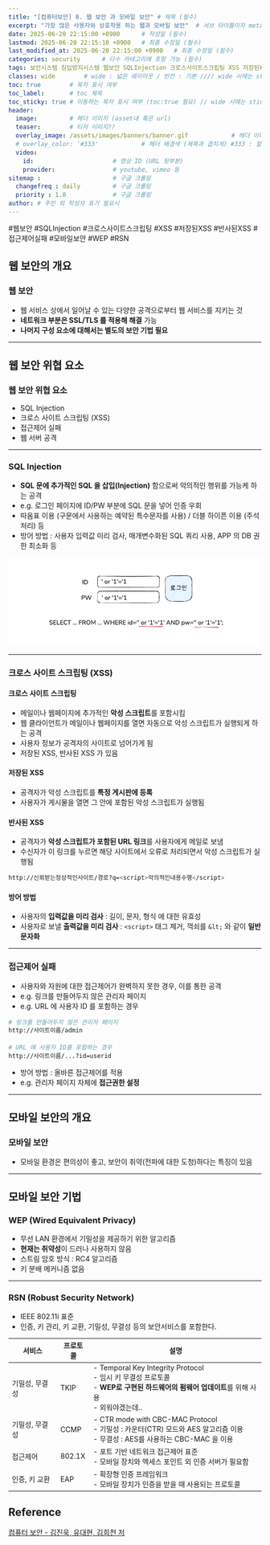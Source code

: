 ```yaml
---
title: "[컴퓨터보안] 8. 웹 보안 과 모바일 보안" # 제목 (필수)
excerpt: "가장 많은 사용자와 상호작용 하는 웹과 모바일 보안"  # 서브 타이틀이자 meta description (필수)
date: 2025-06-20 22:15:00 +0900      # 작성일 (필수)
lastmod: 2025-06-20 22:15:10 +0900   # 최종 수정일 (필수)
last_modified_at: 2025-06-20 22:15:00 +0900   # 최종 수정일 (필수)
categories: security      # 다수 카테고리에 포함 가능 (필수)
tags: 보안시스템 침입방지시스템 웹보안 SQLInjection 크로스사이트스크립팅 XSS 저장된XSS 반사된XSS 접근제어실패 모바일보안 WEP RSN       # 태그 복수개 가능 (필수)
classes: wide        # wide : 넓은 레이아웃 / 빈칸 : 기본 //// wide 시에는 sticky toc 불가
toc: true        # 목차 표시 여부
toc_label:       # toc 제목
toc_sticky: true # 이동하는 목차 표시 여부 (toc:true 필요) // wide 시에는 sticky toc 불가
header: 
  image:         # 헤더 이미지 (asset내 혹은 url)
  teaser:        # 티저 이미지??
  overlay_image: /assets/images/banners/banner.gif            # 헤더 이미지 (제목과 겹치게)
  # overlay_color: '#333'            # 헤더 배경색 (제목과 겹치게) #333 : 짙은 회색 (필수)
  video:
    id:                      # 영상 ID (URL 뒷부분)
    provider:                # youtube, vimeo 등
sitemap :                    # 구글 크롤링
  changefreq : daily         # 구글 크롤링
  priority : 1.0             # 구글 크롤링
author: # 주인 외 작성자 표기 필요시
---
```

<!--postNo: 20250620_001-->

<span class="ttag">#웹보안</span> <span class="ttag">#SQLInjection</span> <span class="ttag">#크로스사이트스크립팅</span> <span class="ttag">#XSS</span> <span class="ttag">#저장된XSS</span> <span class="ttag">#반사된XSS</span> <span class="ttag">#접근제어실패</span> <span class="ttag">#모바일보안</span> <span class="ttag">#WEP</span> <span class="ttag">#RSN</span> 

## 웹 보안의 개요  

### 웹 보안  

- 웹 서비스 상에서 일어날 수 있는 다양한 공격으로부터 웹 서비스를 지키는 것  
- **네트워크 부분은 SSL/TLS 를 적용해 해결** 가능  
- **나머지 구성 요소에 대해서는 별도의 보안 기법 필요**  

---

## 웹 보안 위협 요소  

### 웹 보안 위협 요소  

- SQL Injection  
- 크로스 사이트 스크립팅 (XSS)  
- 접근제어 실패  
- 웹 서버 공격  

---

### SQL Injection  

- **SQL 문에 추가적인 SQL 을 삽입(Injection)** 함으로써 악의적인 행위를 가능케 하는 공격  
- e.g. 로그인 페이지에 ID/PW 부분에 SQL 문을 넣어 인증 우회  
- 따옴표 이용 (구문에서 사용하는 예약된 특수문자를 사용) / 더블 하이픈 이용 (주석처리) 등  
- 방어 방법 : 사용자 입력값 미리 검사, 매개변수화된 SQL 쿼리 사용, APP 의 DB 권한 최소화 등    

![](/assets/images/20250620_001_001.png)  

---

### 크로스 사이트 스크립팅 (XSS)  

#### 크로스 사이트 스크립팅  

- 메일이나 웹페이지에 추가적인 **악성 스크립트**를 포함시킴  
- 웹 클라이언트가 메일이나 웹페이지를 열면 자동으로 악성 스크립트가 실행되게 하는 공격  
- 사용자 정보가 공격자의 사이트로 넘어가게 됨  
- 저장된 XSS, 반사된 XSS 가 있음  

#### 저장된 XSS  

- 공격자가 악성 스크립트를 **특정 게시판에 등록**  
- 사용자가 게시물을 열면 그 안에 포함된 악성 스크립트가 실행됨  

#### 반사된 XSS  

- 공격자가 **악성 스크립트가 포함된 URL 링크**를 사용자에게 메일로 보냄  
- 수신자가 이 링크를 누르면 해당 사이트에서 오류로 처리되면서 악성 스크립트가 실행됨  

```bash
http://신뢰받는정상적인사이트/경로?q=<script>악의적인내용수행</script>
```

#### 방어 방법  

- 사용자의 **입력값을 미리 검사** : 길이, 문자, 형식 에 대한 유효성  
- 사용자로 보낼 **출력값을 미리 검사** : `<script>` 태그 제거, 꺽쇠를 `&lt;` 와 같이 **일반문자화**  

---

### 접근제어 실패  

- 사용자와 자원에 대한 접근제어가 완벽하지 못한 경우, 이를 통한 공격  
- e.g. 링크를 만들어두지 않은 관리자 페이지  
- e.g. URL 에 사용자 ID 를 포함하는 경우  

```bash
# 링크를 만들어두지 않은 관리자 페이지
http://사이트이름/admin

# URL 에 사용자 ID를 포함하는 경우  
http://사이트이름/...?id=userid
```

- 방어 방법 : 올바른 접근제어를 적용  
- e.g. 관리자 페이지 자체에 **접근권한 설정**  

---

## 모바일 보안의 개요  

### 모바일 보안  

- 모바일 환경은 편의성이 좋고, 보안이 취약(전파에 대한 도청)하다는 특징이 있음  

---

## 모바일 보안 기법  

### WEP (Wired Equivalent Privacy)  

- 무선 LAN 환경에서 기밀성을 제공하기 위한 알고리즘  
- **현재는 취약성**이 드러나 사용하지 않음  
- 스트림 암호 방식 : RC4 알고리즘  
- 키 분배 메커니즘 없음  

---

### RSN (Robust Security Network)  

- IEEE 802.11i 표준  
- 인증, 키 관리, 키 교환, 기밀성, 무결성 등의 보안서비스를 포함한다.  

| 서비스      | 프로토콜   | 설명                                                                                                         |
| -------- | ------ | ---------------------------------------------------------------------------------------------------------- |
| 기밀성, 무결성 | TKIP   | - Temporal Key Integrity Protocol<br>- 임시 키 무결성 프로토콜<br>- **WEP로 구현된 하드웨어의 펌웨어 업데이트**를 위해 사용<br>- 외워야겠는데.. |
| 기밀성, 무결성 | CCMP   | - CTR mode with CBC-MAC Protocol<br>- 기밀성 : 카운터(CTR) 모드와 AES 알고리즘 이용<br>- 무결성 : AES를 사용하는 CBC-MAC 을 이용     |
| 접근제어     | 802.1X | - 포트 기반 네트워크 접근제어 표준<br>- 모바일 장치와 엑세스 포인트 외 인증 서버가 필요함                                                     |
| 인증, 키 교환 | EAP    | - 확장형 인증 프레임워크<br>- 모바일 장치가 인증을 받을 때 사용되는 프로토콜                                                             |


## Reference  

[컴퓨터 보안 - 김진욱, 유대현, 김희천 저](https://search.shopping.naver.com/book/catalog/37553634631)  